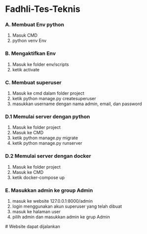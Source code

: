 # Fadhli-Tes-Teknis

<h3>A. Membuat Env python</h3>
    <ol>
        <li>Masuk CMD</li>
        <li>python venv Env</li>
    </ol>

<h3>B. Mengaktifkan Env</h3>
    <ol>
        <li>Masuk ke folder env/scripts</li>
        <li>ketik activate</li>
    </ol>

<h3>C. Membuat superuser</h3>
    <ol>
        <li>Masuk ke cmd dalam folder project</li>
        <li>ketik python manage.py createsuperuser</li>
        <li>masukkan username dengan nama admin, email, dan password</li>
    </ol>
<h3>D.1 Memulai server dengan python</h3>
    <ol>
        <li>Masuk ke folder project</li>
        <li>Masuk ke CMD</li>
        <li>ketik python manage.py migrate</li>
        <li>ketik python manage.py runserver</li>
    </ol>
<h3>D.2 Memulai server dengan docker</h3>
    <ol>
        <li>Masuk ke folder project</li>
        <li>Masuk ke CMD</li>
        <li>ketik docker-compose up</li>
    </ol>
<h3>E. Masukkan admin ke group Admin</h3>
    <ol>
        <li>masuk ke website 127.0.0.1:8000/admin</li>
        <li>login menggunakan akun superuser yang telah dibuat</li>
        <li>masuk ke halaman user</li>
        <li>pilih admin dan masukkan admin ke grup Admin</li>
    </ol>
# Website dapat dijalankan